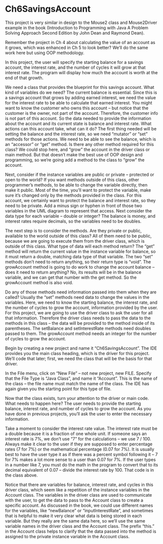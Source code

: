 # Ch6SavingsAccount
This project is very similar in design to the Mouse2 class and Mouse2Driver example in the book (Introduction to Programming with Java A Problem Solving Approach Second Edition by John Dean and Raymond Dean).  

Remember the project in Ch 4 about calculating the value of an account as it grows, which was enhanced in Ch 5 to look better? We’ll do the same work here but using OOP methodology.  

In this project, the user will specify the starting balance for a savings account, the interest rate, and the number of cycles it will grow at that interest rate. The program will display how much the account is worth at the end of that growth.  

We need a class that provides the blueprint for this savings account. What kind of variables do we need? The current balance is essential. Since this is a savings account that grows by adding earned interest, we need the value for the interest rate to be able to calculate that earned interest. You might want to know the customer who owns this account – but notice that the customer is the owner, not part of the account. Therefore, the customer info is not part of this account. So the data needed to provide the information about the account and its current state is balance and interest rate. What actions can this account take, what can it do? The first thing needed will be setting the balance and the interest rate, so we need “mutator” or “set” methods for those actions. We need to be able to see the balance, which is an “accessor” or “get” method. Is there any other method required for this class? We could stop here, and “grow” the account in the driver class or main method. But that doesn’t make the best use of OOP design and programming, so we’re going add a method to the class to “grow” the account.  

Next, consider if the instance variables are public or private – protected or open to the world? If you want methods outside of this class, other programmer’s methods, to be able to change the variable directly, then make it public. Most of the time, you’ll want to protect the variable, make sure it’s changed only by the methods provided in the class. For this account, we certainly want to protect the balance and interest rate, so they need to be private. Add a minus sign or hyphen in front of those two variables in the UML diagram to represent that access. Next consider the data type for each variable – double or integer? The balance is money, and interest rates require decimals, so the variables need to be doubles.  

The next step is to consider the methods. Are they private or public, available to the world outside of this class? All of them need to be public, because we are going to execute them from the driver class, which is outside of this class. What type of data will each method return? The “get” method will return the current value in the instance variable for balance, so it must return a double, matching data type of that variable. The two “set” methods don’t need to return anything, so their return type is “void”. The growAccount method is going to do work to change the account balance – does it need to return anything? No, its results will be in the balance variable, and we can get that number with the get method. So the growAccount method is also void.  

Do any of those methods need information passed into them when they are called? Usually the “set” methods need data to change the values in the variables. Here, we need to know the starting balance, the interest rate, and the number of cycles to grow the account, information provided by the user. For this project, we are going to use the driver class to ask the user for all that information. Therefore the driver class needs to pass the data to the methods in this class – the data will be provided to the method inside of its parentheses. The setBalance and setInterestRate methods need doubles passed to them. The growAccount method needs an integer for the number of cycles to grow the account.  

Begin by creating a new project and name it “Ch6SavingsAccount”. The IDE provides you the main class heading, which is the driver for this project. We’ll code that later; first, we need the class that will be the basis for that driver.  

In the File menu, click on “New File” – not new project, new FILE. Specify that the File Type is “Java Class”, and name it “Account”. This is the name of the class – the file name must match the name of the class. The IDE has again given you the starting point for this type of file.  

Now that the class exists, turn your attention to the driver or main code. What needs to happen here? The user needs to provide the starting balance, interest rate, and number of cycles to grow the account. As you have done in previous projects, you’ll ask the user to enter the necessary information.  

Take a moment to consider the interest rate value. The interest rate must be a double because it is a fraction of one whole unit. If someone says an interest rate is 7%, we don’t use “7” for the calculations – we use 7 / 100. Always make it clear to the user if they are supposed to enter percentage rates (7 for 7%) or the mathematical percentage (0.07 for 7%). It is usually best to have the user type it as if there was a percent symbol following it – 7 for 7% makes a lot more sense to a user than 0.07 for 7%. If the user types in a number like 7, you must do the math in the program to convert that to its decimal equivalent of 0.07 – divide the interest rate by 100. That code is in the class above.  

Notice that there are variables for balance, interest rate, and cycles in this driver class, which seem like a repetition of the instance variables in the Account class. The variables in the driver class are used to communicate with the user, to get the data to pass to the Account class to create a specific account. As discussed in the book, we could use different names for the variables, like “newBalance” or “inputInterestRate”, and sometimes that is helpful to make it very clear what data is being stored in each variable. But they really are the same data here, so we’ll use the same variable names in the driver class and the Account class. The prefix “this.” in the Account class helps to clarify that the data passed into the method is assigned to the private instance variable in the Account class.
